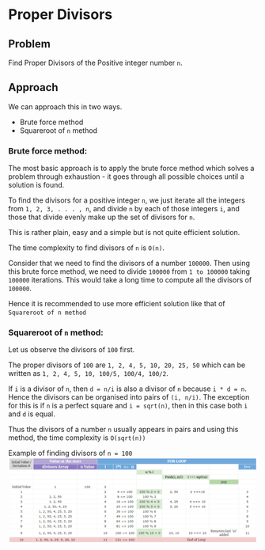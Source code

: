 # Proper Divisors

## Problem
Find Proper Divisors of the Positive integer number `n`.

## Approach
We can approach this in two ways. 
- Brute force method
- Squareroot of `n` method

### Brute force method:
The most basic approach is to apply the brute force method which solves a problem through exhaustion - it goes through all possible choices until a solution is found.

To find the divisors for a positive integer `n`, we just iterate all the integers from `1, 2, 3, . . . , n`, and divide `n` by each of those integers `i`, and those that divide evenly make up the set of divisors for `n`. 

This is rather plain, easy and a simple but is not quite efficient solution. 

The time complexity to find divisors of `n` is `O(n)`.

Consider that we need to find the divisors of a number `100000`.
Then using this brute force method, we need to divide `100000` from `1 to 100000` taking `100000` iterations. This would take a long time to compute all the divisors of `100000`.

Hence it is recommended to use more efficient solution like that of `Squareroot of n method`

### Squareroot of `n` method:
Let us observe the divisors of `100` first. 

The proper divisors of `100` are `1, 2, 4, 5, 10, 20, 25, 50` which can be written as `1, 2, 4, 5, 10, 100/5, 100/4, 100/2`.

If `i` is a divisor of `n`, then `d = n/i` is also a divisor of `n` because `i * d = n`. Hence the divisors can be organised into pairs of `(i, n/i)`. The exception for this is if `n` is a perfect square and `i = sqrt(n)`, then in this case both `i` and `d` is equal.

Thus the divisors of a number `n` usually appears in pairs and using this method, the time complexity is `O(sqrt(n))`

Example of finding divisors of `n = 100` 
![Squareroot method](./Squareroot_method.png)
